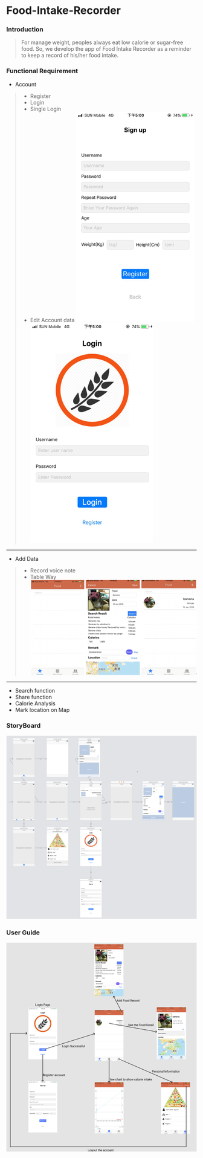 # Food-Intake-Recorder
### Introduction
> For manage weight, peoples always eat low calorie or sugar-free food. So, we develop the app of Food Intake Recorder as a reminder to keep a record of his/her food intake.

### Functional Requirement
* Account
> - Register
>  - Login
>  - Single Login
>  - Edit Account data
![account page](/image/SignUp.png)![account page](/image/Login.png)
--------------------------------------
* Add Data
> - Record voice note
>  - Table Way
![add data page](/image/addData.png)
--------------------------------------
* Search function
* Share function
* Calorie Analysis
* Mark location on Map


### StoryBoard
![Storyboard](/image/Storyboard.png)

### User Guide
![User Guide](/image/User_guide.png)
